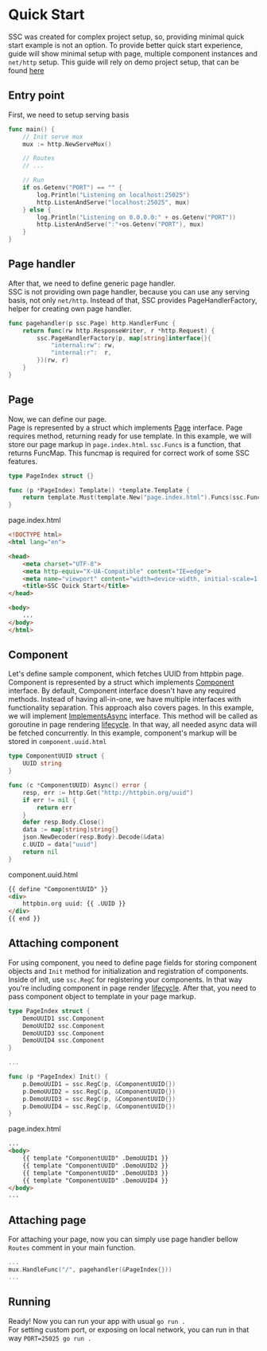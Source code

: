 # Quick Start

SSC was created for complex project setup, so, providing minimal quick start example is not an option.
To provide better quick start experience, guide will show minimal setup with page, multiple component instances and `net/http` setup.
This guide will rely on demo project setup, that can be found [here](https://github.com/yuriizinets/ssceng/tree/master/demo)

## Entry point

First, we need to setup serving basis

```go
func main() {
    // Init serve mux
    mux := http.NewServeMux()

    // Routes
    // ...

    // Run
    if os.Getenv("PORT") == "" {
        log.Println("Listening on localhost:25025")
        http.ListenAndServe("localhost:25025", mux)
    } else {
        log.Println("Listening on 0.0.0.0:" + os.Getenv("PORT"))
        http.ListenAndServe(":"+os.Getenv("PORT"), mux)
    }
}
```

## Page handler

After that, we need to define generic page handler.  
SSC is not providing own page handler, because you can use any serving basis, not only `net/http`.
Instead of that, SSC provides PageHandlerFactory, helper for creating own page handler.

```go
func pagehandler(p ssc.Page) http.HandlerFunc {
    return func(rw http.ResponseWriter, r *http.Request) {
        ssc.PageHandlerFactory(p, map[string]interface{}{
            "internal:rw": rw,
            "internal:r":  r,
        })(rw, r)
    }
}
```

## Page

Now, we can define our page.  
Page is represented by a struct which implements [Page](https://github.com/yuriizinets/ssceng/blob/master/types.go#L51) interface.
Page requires method, returning ready for use template. In this example, we will store our page markup in `page.index.html`.
`ssc.Funcs` is a function, that returns FuncMap. This funcmap is required for correct work of some SSC features.

```go
type PageIndex struct {}

func (p *PageIndex) Template() *template.Template {
    return template.Must(template.New("page.index.html").Funcs(ssc.Funcs()).ParseGlob("*.html"))
}
```

page.index.html

```html
<!DOCTYPE html>
<html lang="en">

<head>
    <meta charset="UTF-8">
    <meta http-equiv="X-UA-Compatible" content="IE=edge">
    <meta name="viewport" content="width=device-width, initial-scale=1.0">
    <title>SSC Quick Start</title>
</head>

<body>
    ...
</body>
</html>
```

## Component

Let's define sample component, which fetches UUID from httpbin page.  
Component is represented by a struct which implements [Component](https://github.com/yuriizinets/ssceng/blob/master/types.go#L57) interface.
By default, Component interface doesn't have any required methods. Instead of having all-in-one, we have multiple interfaces with functionality separation.
This approach also covers pages. In this example, we will implement [ImplementsAsync](https://github.com/yuriizinets/ssceng/blob/master/types.go#L69) interface.
This method will be called as goroutine in page rendering [lifecycle](https://ssceng.codes/docs/concepts.html#lifecycle).
In that way, all needed async data will be fetched concurrently. In this example, component's markup will be stored in `component.uuid.html`

```go
type ComponentUUID struct {
    UUID string
}

func (c *ComponentUUID) Async() error {
    resp, err := http.Get("http://httpbin.org/uuid")
    if err != nil {
        return err
    }
    defer resp.Body.Close()
    data := map[string]string{}
    json.NewDecoder(resp.Body).Decode(&data)
    c.UUID = data["uuid"]
    return nil
}
```

component.uuid.html

```html
{{ define "ComponentUUID" }}
<div>
    httpbin.org uuid: {{ .UUID }}
</div>
{{ end }}
```

## Attaching component

For using component, you need to define page fields for storing component objects and `Init` method for initialization and registration of components.
Inside of init, use `ssc.RegC` for registering your components. In that way you're including component in page render [lifecycle](https://ssceng.codes/docs/concepts.html#lifecycle).
After that, you need to pass component object to template in your page markup.

```go
type PageIndex struct {
    DemoUUID1 ssc.Component
    DemoUUID2 ssc.Component
    DemoUUID3 ssc.Component
    DemoUUID4 ssc.Component
}

...

func (p *PageIndex) Init() {
    p.DemoUUID1 = ssc.RegC(p, &ComponentUUID{})
    p.DemoUUID2 = ssc.RegC(p, &ComponentUUID{})
    p.DemoUUID3 = ssc.RegC(p, &ComponentUUID{})
    p.DemoUUID4 = ssc.RegC(p, &ComponentUUID{})
}
```

page.index.html

```html
...
<body>
    {{ template "ComponentUUID" .DemoUUID1 }}
    {{ template "ComponentUUID" .DemoUUID2 }}
    {{ template "ComponentUUID" .DemoUUID3 }}
    {{ template "ComponentUUID" .DemoUUID4 }}
</body>
...
```

## Attaching page

For attaching your page, now you can simply use page handler bellow `Routes` comment in your main function.

```go
...
mux.HandleFunc("/", pagehandler(&PageIndex{}))
...
```

## Running

Ready! Now you can run your app with usual `go run .`  
For setting custom port, or exposing on local network, you can run in that way `PORT=25025 go run .`
